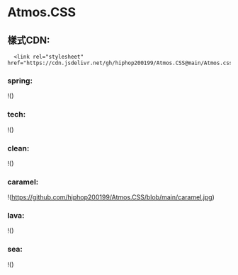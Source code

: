 # Atmos.CSS
## 樣式CDN:
      <link rel="stylesheet" href="https://cdn.jsdelivr.net/gh/hiphop200199/Atmos.CSS@main/Atmos.css"/>
### spring:
!()
### tech:
!()
### clean:
!()
### caramel:
!(https://github.com/hiphop200199/Atmos.CSS/blob/main/caramel.jpg)
### lava:
!()
### sea:
!()
